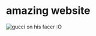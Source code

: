 # amazing website
![gucci on his facer :O](https://cdn.discordapp.com/emojis/763071419047215115.png?v=1)